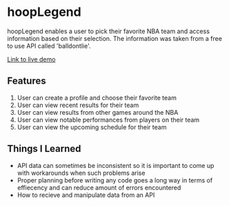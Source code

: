 # hoopLegend
hoopLegend enables a user to pick their favorite NBA team and access information based on their selection. The information was taken from a free to use API called 'balldontlie'.  

[Link to live demo](https://udaibirv.github.io/ajax-project/)

## Features 
1. User can create a profile and choose their favorite team
2. User can view recent results for their team
3. User can view results from other games around the NBA
4. User can view notable performances from players on their team
5. User can view the upcoming schedule for their team

## Things I Learned
* API data can sometimes be inconsistent so it is important to come up with workarounds when such problems arise 
* Proper planning before writing any code goes a long way in terms of effiecency and can reduce amount of errors encountered 
* How to recieve and manipulate data from an API 


